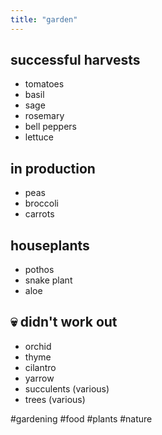 ```yaml
---
title: "garden"
---
```


## successful harvests
- tomatoes
- basil
- sage
- rosemary
- bell peppers
- lettuce

## in production
- peas
- broccoli
- carrots

## houseplants
- pothos
- snake plant
- aloe

## 💀 didn't work out
- orchid
- thyme
- cilantro
- yarrow
- succulents (various)
- trees (various)

#gardening #food #plants #nature